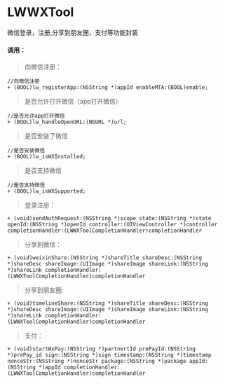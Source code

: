 # LWWXTool
微信登录，注册,分享到朋友圈，支付等功能封装


#### 调用：

> 向微信注册：

```
//向微信注册
+ (BOOL)lw_registerApp:(NSString *)appId enableMTA:(BOOL)enable;

```

> 是否允许打开微信（app打开微信）

```
//是否允许app打开微信
+ (BOOL)lw_handleOpenURL:(NSURL *)url;

```
> 是否安装了微信

```
//是否安装微信
+ (BOOL)lw_isWXInstalled;

```

> 是否支持微信

```
//是否支持微信
+ (BOOL)lw_isWXSupported;
```

> 登录注册：

```
+ (void)sendAuthRequest:(NSString *)scope state:(NSString *)state openId:(NSString *)openId controller:(UIViewController *)controller completionHandler:(LWWXToolCompletionHandler)completionHandler

```

> 分享到微信：

```
+ (void)weixinShare:(NSString *)shareTitle shareDesc:(NSString *)shareDesc shareImage:(UIImage *)shareImage shareLink:(NSString *)shareLink completionHandler:(LWWXToolCompletionHandler)completionHandler

```

> 分享到朋友圈:

```
+ (void)timelineShare:(NSString *)shareTitle shareDesc:(NSString *)shareDesc shareImage:(UIImage *)shareImage shareLink:(NSString *)shareLink completionHandler:(LWWXToolCompletionHandler)completionHandler

```

> 支付：

```
+ (void)startWxPay:(NSString *)partnertId prePayId:(NSString *)prePay_id sign:(NSString *)sign timestamp:(NSString *)timestamp nonceStr:(NSString *)nonceStr package:(NSString *)package appId:(NSString *)appId completionHandler:(LWWXToolCompletionHandler)completionHandler

```
